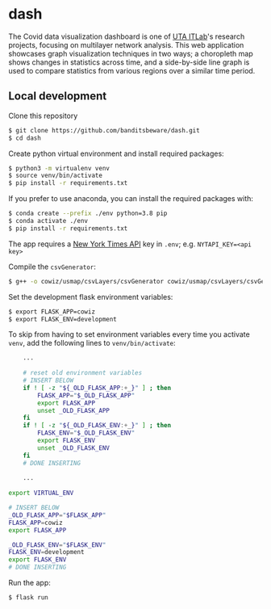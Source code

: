 # dash
The Covid data visualization dashboard is one of [UTA ITLab](https://itlab.uta.edu)'s research projects, focusing on multilayer network analysis. This web application showcases graph visualization techniques in two ways; a choropleth map shows changes in statistics across time, and a side-by-side line graph is used to compare statistics from various regions over a similar time period. 

## Local development
Clone this repository
```bash
$ git clone https://github.com/banditsbeware/dash.git
$ cd dash
```

Create python virtual environment and install required packages: <br>
```bash
$ python3 -m virtualenv venv
$ source venv/bin/activate
$ pip install -r requirements.txt
```

If you prefer to use anaconda, you can install the required packages with:
```bash
$ conda create --prefix ./env python=3.8 pip
$ conda activate ./env
$ pip install -r requirements.txt
```

The app requires a [New York Times API](https://developer.nytimes.com) key in `.env`; e.g. `NYTAPI_KEY=<api key>`

Compile the `csvGenerator`:
```bash
$ g++ -o cowiz/usmap/csvLayers/csvGenerator cowiz/usmap/csvLayers/csvGenerator.cpp
```

Set the development flask environment variables:
```bash
$ export FLASK_APP=cowiz
$ export FLASK_ENV=development
```

To skip from having to set environment variables every time you activate `venv`, add the following lines to `venv/bin/activate`:
```bash
    ...
    
    # reset old environment variables
    # INSERT BELOW
    if ! [ -z "${_OLD_FLASK_APP:+_}" ] ; then
        FLASK_APP="$_OLD_FLASK_APP"
        export FLASK_APP
        unset _OLD_FLASK_APP
    fi
    if ! [ -z "${_OLD_FLASK_ENV:+_}" ] ; then
        FLASK_ENV="$_OLD_FLASK_ENV"
        export FLASK_ENV
        unset _OLD_FLASK_ENV
    fi
    # DONE INSERTING
    
    ...
    
export VIRTUAL_ENV

# INSERT BELOW
_OLD_FLASK_APP="$FLASK_APP"
FLASK_APP=cowiz
export FLASK_APP

_OLD_FLASK_ENV="$FLASK_ENV"
FLASK_ENV=development
export FLASK_ENV
# DONE INSERTING
```

Run the app:<br>
```bash
$ flask run
```
